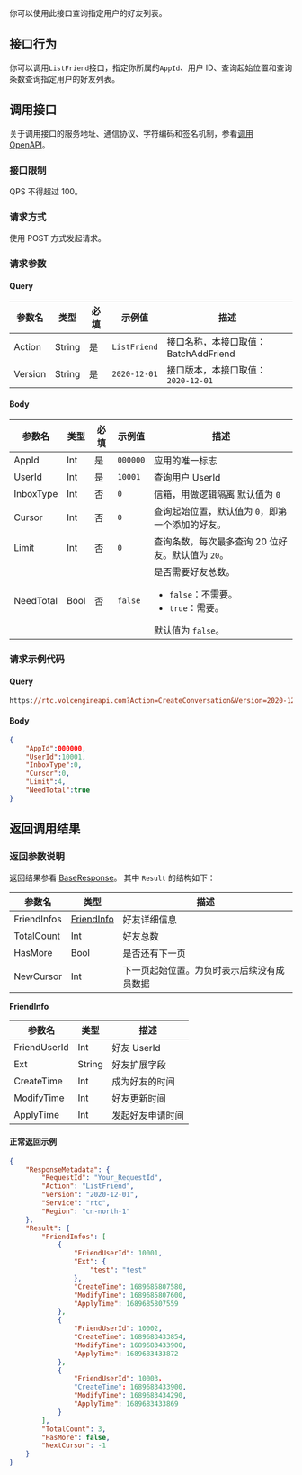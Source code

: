 你可以使用此接口查询指定用户的好友列表。

## 接口行为

你可以调用`ListFriend`接口，指定你所属的`AppId`、用户 ID、查询起始位置和查询条数查询指定用户的好友列表。

## 调用接口
关于调用接口的服务地址、通信协议、字符编码和签名机制，参看[调用 OpenAPI](412251)。
### 接口限制

QPS 不得超过 100。

### 请求方式

使用 POST 方式发起请求。

### 请求参数

#### Query

| 参数名 | 类型 | 必填 | 示例值 | 描述 |
| --- | --- | --- | --- | --- |
| Action | String | 是 | `ListFriend` | 接口名称，本接口取值：BatchAddFriend |
| Version | String | 是 | `2020-12-01` | 接口版本，本接口取值：`2020-12-01` |


#### Body

| 参数名 | 类型 | 必填 | 示例值 | 描述 |
| --- | --- | --- | --- | --- |
| AppId | Int | 是 | `000000` | 应用的唯一标志 |
| UserId | Int | 是 | `10001` | 查询用户 UserId |
| InboxType | Int | 否 | `0` | 信箱，用做逻辑隔离 默认值为 `0` |
| Cursor | Int | 否 | `0` | 查询起始位置，默认值为 `0`，即第一个添加的好友。 |
| Limit | Int | 否 | `0` | 查询条数，每次最多查询 20 位好友。默认值为 `20`。 |
| NeedTotal | Bool | 否 | `false` | 是否需要好友总数。<ul><li> `false`：不需要。</li><li> `true`：需要。</li></ul> 默认值为 `false`。 |


### 请求示例代码

#### Query

```postscript
https://rtc.volcengineapi.com?Action=CreateConversation&Version=2020-12-01
```

#### Body

```json
{
    "AppId":000000,
    "UserId":10001,
    "InboxType":0,
    "Cursor":0,
    "Limit":4,
    "NeedTotal":true
}
```

## 返回调用结果

### 返回参数说明

返回结果参看 [BaseResponse](192711.md#baseresponse)。
其中 `Result` 的结构如下：

| 参数名 | 类型 | 描述 |
| --- | --- | --- |
| FriendInfos | [FriendInfo](#friendinfo) | 好友详细信息 |
| TotalCount | Int | 好友总数 |
| HasMore | Bool | 是否还有下一页 |
| NewCursor | Int | 下一页起始位置。为负时表示后续没有成员数据 |


<span id="friendinfo"></span> **FriendInfo**
	

| 参数名 | 类型 | 描述 |
| --- | --- | --- |
| FriendUserId | Int | 好友 UserId |
| Ext | String | 好友扩展字段 |
| CreateTime | Int | 成为好友的时间 |
| ModifyTime | Int | 好友更新时间 |
| ApplyTime | Int | 发起好友申请时间 |


#### 正常返回示例

```json
{
    "ResponseMetadata": {
        "RequestId": "Your_RequestId",
        "Action": "ListFriend",
        "Version": "2020-12-01",
        "Service": "rtc",
        "Region": "cn-north-1"
    },
    "Result": {
        "FriendInfos": [
            {
                "FriendUserId": 10001,
                "Ext": {
                    "test": "test"
                },
                "CreateTime": 1689685807580,
                "ModifyTime": 1689685807600,
                "ApplyTime": 1689685807559
            },
            {
                "FriendUserId": 10002,
                "CreateTime": 1689683433854,
                "ModifyTime": 1689683433900,
                "ApplyTime": 1689683433872
            },
            {
                "FriendUserId": 10003，
                "CreateTime": 1689683433900,
                "ModifyTime": 1689683434290,
                "ApplyTime": 1689683433869
            }
        ],
        "TotalCount": 3,
        "HasMore": false,
        "NextCursor": -1
    }
}
```